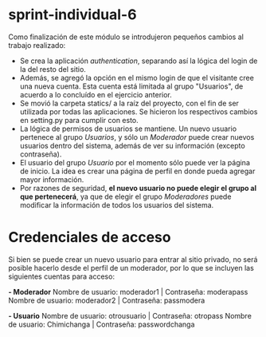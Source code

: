 # sprint-individual-6

Como finalización de este módulo se introdujeron pequeños cambios al trabajo realizado:

- Se crea la aplicación *authentication*, separando así la lógica del login de la del resto del sitio.
- Además, se agregó la opción en el mismo login de que el visitante cree una nueva cuenta. Esta cuenta está limitada al grupo "Usuarios", de acuerdo a lo concluído en el ejercicio anterior.
- Se movió la carpeta statics/ a la raíz del proyecto, con el fin de ser utilizada por todas las aplicaciones. Se hicieron los respectivos cambios en setting.py para cumplir con esto.
- La lógica de permisos de usuarios se mantiene. Un nuevo usuario pertenece al grupo *Usuarios*, y sólo un *Moderador* puede crear nuevos usuarios dentro del sistema, además de ver su información (excepto contraseña).
- El usuario del grupo *Usuario* por el momento sólo puede ver la página de inicio. La idea es crear una página de perfil en donde pueda agregar mayor información.
- Por razones de seguridad, **el nuevo usuario no puede elegir el grupo al que pertenecerá**, ya que de elegir el grupo *Moderadores* puede modificar la información de todos los usuarios del sistema.

# Credenciales de acceso
Si bien se puede crear un nuevo usuario para entrar al sitio privado, no será posible hacerlo desde el perfil de un moderador, por lo que se incluyen las siguientes cuentas para acceso:

**- Moderador**
Nombre de usuario: moderador1 | Contraseña: moderapass
Nombre de usuario: moderador2 | Contraseña: passmodera

**- Usuario**
Nombre de usuario: otrousuario | Contraseña: otropass
Nombre de usuario: Chimichanga | Contraseña: passwordchanga